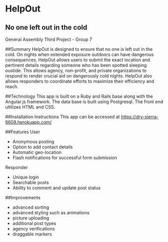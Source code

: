 # HelpOut
## No one left out in the cold
General Assembly Third Project - Group 7

##Summary
HelpOut is designed to ensure that no one is left out in the cold. On nights when extended exposure outdoors
can have dangerous consequences, HelpOut allows users to submit the exact location and pertinent details regarding someone who has been spotted sleeping oustide. This allows agency, non-profit, and private organizations to respond to render crucial aid on dangerously cold nights. HelpOut also allows responders to coordinate efforts to maximize their efficiency and reach.


##Technology
This app is built on a Ruby and Rails base along with the Angular.js framework. The data base is built using Postgresql. The front end ultilizes HTML and CSS. 

##Installation Instructions
This app can be accessed at https://dry-sierra-6608.herokuapp.com/

##Features
User
 - Anonymous posting
 - Option to add contact details
 - Automatic geo-location 
 - Flash notifications for successful form submission

Responder
 - Unique login
 - Searchable posts
 - Ability to comment and update post status 

##Improvements
 - advanced sorting
 - advanced styling such as animations
 - picture uploading 
 - additional post types
 - agency verifications 
 - draggable markers
 
 
